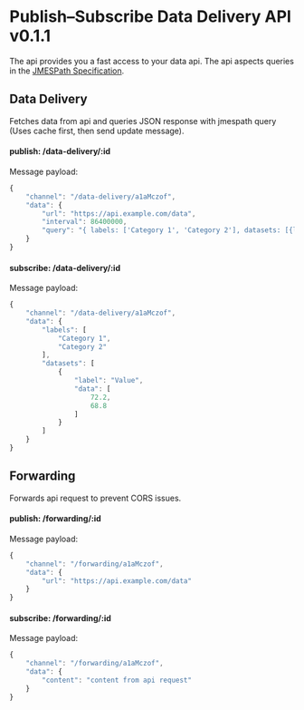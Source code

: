 # Publish–Subscribe Data Delivery API v0.1.1

The api provides you a fast access to your data api. The api aspects queries in the [JMESPath Specification](http://jmespath.org/specification.html).

## Data Delivery

Fetches data from api and queries JSON response with jmespath query (Uses cache first, then send update message).

#### publish: /data-delivery/:id
Message payload:
```jsx
{
    "channel": "/data-delivery/a1aMczof",
    "data": {
        "url": "https://api.example.com/data",
        "interval": 86400000,
        "query": "{ labels: ['Category 1', 'Category 2'], datasets: [{label: 'Value', data: [].someValue}]}"
    }
}
```

#### subscribe: /data-delivery/:id
Message payload:
```jsx
{
    "channel": "/data-delivery/a1aMczof",
    "data": {
        "labels": [
            "Category 1",
            "Category 2"
        ],
        "datasets": [
            {
                "label": "Value",
                "data": [
                    72.2,
                    68.8
                ]
            }
        ]
    }
}
```

## Forwarding

Forwards api request to prevent CORS issues.

#### publish: /forwarding/:id
Message payload:
```jsx
{
    "channel": "/forwarding/a1aMczof",
    "data": {
        "url": "https://api.example.com/data"
    }
}
```

#### subscribe: /forwarding/:id
Message payload:
```jsx
{
    "channel": "/forwarding/a1aMczof",
    "data": {
        "content": "content from api request"
    }
}
```
